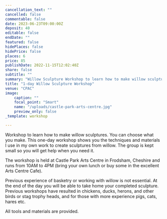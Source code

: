 ```yaml
---
cancellation_text: ""
cancelled: false
commentable: false
date: 2023-06-23T09:00:00Z
deposit: 40
editable: false
endDate: ""
featured: false
hidePlaces: false
hidePrice: false
places: 6
price: 85
publishDate: 2022-11-15T12:02:40Z
share: false
subtitle: ""
summary: "Willow Sculpture Workshop to learn how to make willow sculptures to be held at Castle Park Arts Centre, Frodsham."
title: "1-day Willow Sculpture Workshop"
venue: "CPAC"
image:
    caption: ""
    focal_point: "Smart"
    name: "/uploads/castle-park-arts-centre.jpg"
    preview_only: false
_template: workshop

---
```

Workshop to learn how to make willow sculptures. You can choose what you make. This one-day workshop shows you the techniques and materials I use in my own work to create sculptures from willow. The group is kept small so you will get help when you need it.

The workshop is held at Castle Park Arts Centre in Frodsham, Cheshire and runs from 10AM to 4PM (bring your own lunch or buy some in the excellent Arts Centre Cafe).

Previous experience of basketry or working with willow is not essential. At the end of the day you will be able to take home your completed sculpture. Previous workshops have resulted in chickens, ducks, herons, and other birds or stag trophy heads, and for those with more experience pigs, cats, hares etc.

All tools and materials are provided.